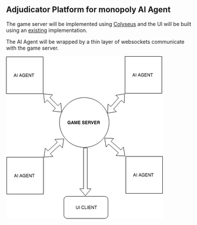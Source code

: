 ## Adjudicator Platform for monopoly AI Agent

The game server will be implemented using [Colyseus](http://colyseus.io) and the UI will be built using an [existing](https://github.com/intrepidcoder/monopoly) implementation.

The AI Agent will be wrapped by a thin layer of websockets communicate with the game server.


![Architecture](Architecture.png)
